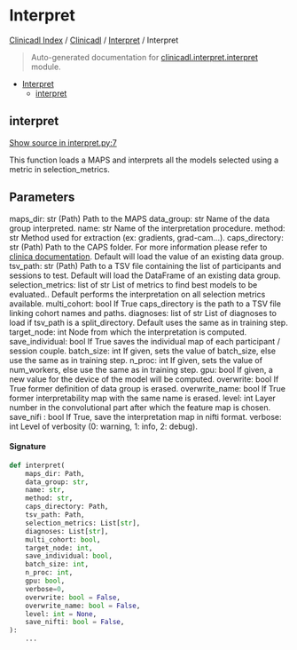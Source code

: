 # Interpret

[Clinicadl Index](../../README.md#clinicadl-index) /
[Clinicadl](../index.md#clinicadl) /
[Interpret](./index.md#interpret) /
Interpret

> Auto-generated documentation for [clinicadl.interpret.interpret](../../../clinicadl/interpret/interpret.py) module.

- [Interpret](#interpret)
  - [interpret](#interpret)

## interpret

[Show source in interpret.py:7](../../../clinicadl/interpret/interpret.py#L7)

This function loads a MAPS and interprets all the models selected using a metric in selection_metrics.

Parameters
----------
maps_dir: str (Path)
    Path to the MAPS
data_group: str
    Name of the data group interpreted.
name: str
    Name of the interpretation procedure.
method: str
    Method used for extraction (ex: gradients, grad-cam...).
caps_directory: str (Path)
    Path to the CAPS folder. For more information please refer to
    [clinica documentation](https://aramislab.paris.inria.fr/clinica/docs/public/latest/CAPS/Introduction/).
    Default will load the value of an existing data group.
tsv_path: str (Path)
    Path to a TSV file containing the list of participants and sessions to test.
    Default will load the DataFrame of an existing data group.
selection_metrics: list of str
    List of metrics to find best models to be evaluated..
    Default performs the interpretation on all selection metrics available.
multi_cohort: bool
    If True caps_directory is the path to a TSV file linking cohort names and paths.
diagnoses: list of str
    List of diagnoses to load if tsv_path is a split_directory.
    Default uses the same as in training step.
target_node: int
    Node from which the interpretation is computed.
save_individual: bool
    If True saves the individual map of each participant / session couple.
batch_size: int
    If given, sets the value of batch_size, else use the same as in training step.
n_proc: int
    If given, sets the value of num_workers, else use the same as in training step.
gpu: bool
    If given, a new value for the device of the model will be computed.
overwrite: bool
    If True former definition of data group is erased.
overwrite_name: bool
    If True former interpretability map with the same name is erased.
level: int
    Layer number in the convolutional part after which the feature map is chosen.
save_nifi : bool
    If True, save the interpretation map in nifti format.
verbose: int
    Level of verbosity (0: warning, 1: info, 2: debug).

#### Signature

```python
def interpret(
    maps_dir: Path,
    data_group: str,
    name: str,
    method: str,
    caps_directory: Path,
    tsv_path: Path,
    selection_metrics: List[str],
    diagnoses: List[str],
    multi_cohort: bool,
    target_node: int,
    save_individual: bool,
    batch_size: int,
    n_proc: int,
    gpu: bool,
    verbose=0,
    overwrite: bool = False,
    overwrite_name: bool = False,
    level: int = None,
    save_nifti: bool = False,
):
    ...
```